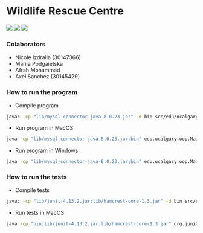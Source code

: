# Wildlife Rescue Centre

![](https://img.shields.io/badge/java-%23ED8B00.svg?style=for-the-badge&logo=java&logoColor=white) ![](https://img.shields.io/badge/JUnit5-25A162.svg?style=for-the-badge&logo=JUnit5&logoColor=white) ![](https://img.shields.io/badge/MySQL-4479A1.svg?style=for-the-badge&logo=MySQL&logoColor=white)

### Colaborators

- Nicole Izdraila (30147366)
- Mariia Podgaietska
- Afrah Mohammad
- Axel Sanchez (30145429)

### How to run the program

- Compile program

```bash
javac -cp "lib/mysql-connector-java-8.0.23.jar" -d bin src/edu/ucalgary/oop/*.java
```

- Run program in MacOS

```bash
java -cp "lib/mysql-connector-java-8.0.23.jar:bin" edu.ucalgary.oop.Main
```

- Run program in Windows

```bash
java -cp "lib/mysql-connector-java-8.0.23.jar;bin" edu.ucalgary.oop.Main
```

### How to run the tests

- Compile tests

```bash
javac -cp "lib/junit-4.13.2.jar:lib/hamcrest-core-1.3.jar" -d bin src/edu/ucalgary/oop/*.java test/edu/ucalgary/oop/*.java
```

- Run tests in MacOS

```bash
java -cp "bin:lib/junit-4.13.2.jar:lib/hamcrest-core-1.3.jar" org.junit.runner.JUnitCore edu.ucalgary.oop.AnimalTest edu.ucalgary.oop.CleaningCageTest edu.ucalgary.oop.FeedingScheduleTest edu.ucalgary.oop.TaskTest edu.ucalgary.oop.TreatmentTest
```
